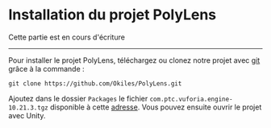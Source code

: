 # Installation du projet PolyLens

<div class="temp-card">
    Cette partie est en cours d'écriture
</div>

***

Pour installer le projet PolyLens, téléchargez ou clonez notre projet avec [git](https://git-scm.com/) grâce à la commande :

```git
git clone https://github.com/Okiles/PolyLens.git
```

Ajoutez dans le dossier `Packages` le fichier `com.ptc.vuforia.engine-10.21.3.tgz` disponible à cette [adresse](https://we.tl/t-4xal4JanCN). Vous pouvez ensuite ouvrir le projet avec Unity.